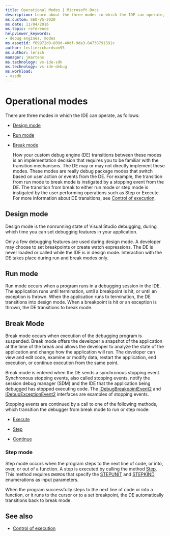 ```yaml
---
title: Operational Modes | Microsoft Docs
description: Learn about the three modes in which the IDE can operate, which are design mode, run mode, and break mode.
ms.custom: SEO-VS-2020
ms.date: 11/04/2016
ms.topic: reference
helpviewer_keywords:
- debug engines, modes
ms.assetid: f69972d0-809d-40df-9da3-04738791391c
author: leslierichardson95
ms.author: lerich
manager: jmartens
ms.technology: vs-ide-sdk
ms.technology: vs-ide-debug
ms.workload:
- vssdk
---
```

# Operational modes
There are three modes in which the IDE can operate, as follows:

- [Design mode](#vsconoperationalmodesanchor1)

- [Run mode](#vsconoperationalmodesanchor2)

- [Break mode](#vsconoperationalmodesanchor3)

  How your custom debug engine (DE) transitions between these modes is an implementation decision that requires you to be familiar with the transition mechanisms. The DE may or may not directly implement these modes. These modes are really debug package modes that switch based on user action or events from the DE. For example, the transition from run mode to break mode is instigated by a stopping event from the DE. The transition from break to either run mode or step mode is instigated by the user performing operations such as Step or Execute. For more information about DE transitions, see [Control of execution](../../extensibility/debugger/control-of-execution.md).

## <a name="vsconoperationalmodesanchor1"></a> Design mode
 Design mode is the nonrunning state of Visual Studio debugging, during which time you can set debugging features in your application.

 Only a few debugging features are used during design mode. A developer may choose to set breakpoints or create watch expressions. The DE is never loaded or called while the IDE is in design mode. Interaction with the DE takes place during run and break modes only.

## <a name="vsconoperationalmodesanchor2"></a> Run mode
 Run mode occurs when a program runs in a debugging session in the IDE. The application runs until termination, until a breakpoint is hit, or until an exception is thrown. When the application runs to termination, the DE transitions into design mode. When a breakpoint is hit or an exception is thrown, the DE transitions to break mode.

## <a name="vsconoperationalmodesanchor3"></a> Break Mode
 Break mode occurs when execution of the debugging program is suspended. Break mode offers the developer a snapshot of the application at the time of the break and allows the developer to analyze the state of the application and change how the application will run. The developer can view and edit code, examine or modify data, restart the application, end execution, or continue execution from the same point.

 Break mode is entered when the DE sends a synchronous stopping event. Synchronous stopping events, also called stopping events, notify the session debug manager (SDM) and the IDE that the application being debugged has stopped executing code. The [IDebugBreakpointEvent2](../../extensibility/debugger/reference/idebugbreakpointevent2.md) and [IDebugExceptionEvent2](../../extensibility/debugger/reference/idebugexceptionevent2.md) interfaces are examples of stopping events.

 Stopping events are continued by a call to one of the following methods, which transition the debugger from break mode to run or step mode:

- [Execute](../../extensibility/debugger/reference/idebugprocess3-execute.md)

- [Step](../../extensibility/debugger/reference/idebugprocess3-step.md)

- [Continue](../../extensibility/debugger/reference/idebugprocess3-continue.md)

### <a name="vsconoperationalmodesanchor4"></a> Step mode
 Step mode occurs when the program steps to the next line of code, or into, over, or out of a function. A step is executed by calling the method [Step](../../extensibility/debugger/reference/idebugprocess3-step.md). This method requires `DWORD`s that specify the [STEPUNIT](../../extensibility/debugger/reference/stepunit.md) and [STEPKIND](../../extensibility/debugger/reference/stepkind.md) enumerations as input parameters.

 When the program successfully steps to the next line of code or into a function, or it runs to the cursor or to a set breakpoint, the DE automatically transitions back to break mode.

## See also
- [Control of execution](../../extensibility/debugger/control-of-execution.md)
